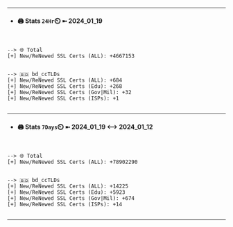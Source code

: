 

---
- #### 🖨️ **Stats** `24Hr`⏲️ ➼ 2024_01_19
```console


--> 🌐 Total
[+] New/ReNewed SSL Certs (ALL): +4667153


--> 🇧🇩 bd_ccTLDs
[+] New/ReNewed SSL Certs (ALL): +684
[+] New/ReNewed SSL Certs (Edu): +268
[+] New/ReNewed SSL Certs (Gov|Mil): +32
[+] New/ReNewed SSL Certs (ISPs): +1


```

---
- #### 🖨️ **Stats** `7Days`⏲️ ➼ 2024_01_19 <--> 2024_01_12
```console


--> 🌐 Total
[+] New/ReNewed SSL Certs (ALL): +78902290


--> 🇧🇩 bd_ccTLDs
[+] New/ReNewed SSL Certs (ALL): +14225
[+] New/ReNewed SSL Certs (Edu): +5923
[+] New/ReNewed SSL Certs (Gov|Mil): +674
[+] New/ReNewed SSL Certs (ISPs): +14


```

---

